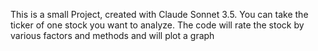 This is a small Project, created with Claude Sonnet 3.5.
You can take the ticker of one stock you want to analyze. The code will rate the stock by various factors and methods and will plot a graph
